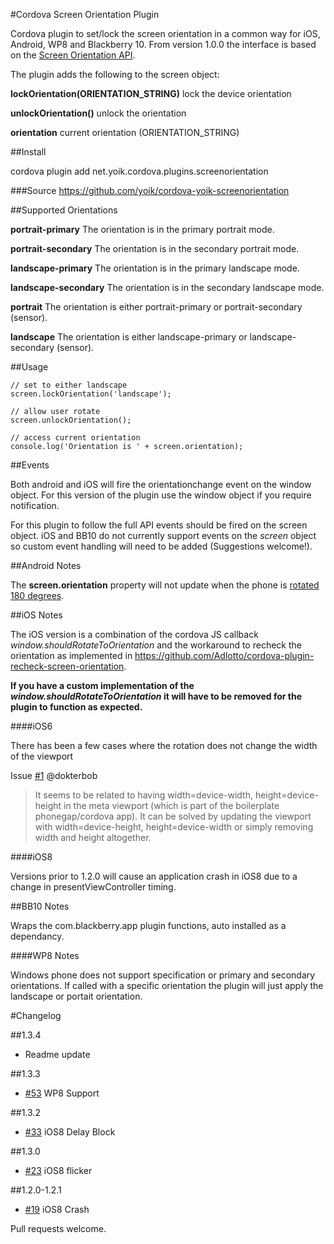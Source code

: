 #Cordova Screen Orientation Plugin

Cordova plugin to set/lock the screen orientation in a common way for iOS, Android, WP8 and Blackberry 10.  From version 1.0.0 the interface is based on the [Screen Orientation API](http://www.w3.org/TR/screen-orientation/).

The plugin adds the following to the screen object:

__lockOrientation(ORIENTATION_STRING)__
lock the device orientation

__unlockOrientation()__
unlock the orientation

__orientation__
current orientation (ORIENTATION_STRING)

##Install

cordova plugin add net.yoik.cordova.plugins.screenorientation

###Source
https://github.com/yoik/cordova-yoik-screenorientation


##Supported Orientations

__portrait-primary__
The orientation is in the primary portrait mode.

__portrait-secondary__
The orientation is in the secondary portrait mode.

__landscape-primary__
The orientation is in the primary landscape mode.

__landscape-secondary__
The orientation is in the secondary landscape mode.

__portrait__
The orientation is either portrait-primary or portrait-secondary (sensor).

__landscape__
The orientation is either landscape-primary or landscape-secondary (sensor).

##Usage

    // set to either landscape
    screen.lockOrientation('landscape');

    // allow user rotate
    screen.unlockOrientation();

    // access current orientation
    console.log('Orientation is ' + screen.orientation);

##Events

Both android and iOS will fire the orientationchange event on the window object.
For this version of the plugin use the window object if you require notification.


For this plugin to follow the full API events should be fired on the screen object.
iOS and BB10 do not currently support events on the _screen_ object so custom event
handling will need to be added (Suggestions welcome!).

##Android Notes

The __screen.orientation__ property will not update when the phone is [rotated 180 degrees](http://www.quirksmode.org/dom/events/orientationchange.html).

##iOS Notes

The iOS version is a combination of the cordova JS callback _window.shouldRotateToOrientation_ and the workaround to recheck the orientation as implemented in https://github.com/Adlotto/cordova-plugin-recheck-screen-orientation.

__If you have a custom implementation of the _window.shouldRotateToOrientation_ it will have to be removed for the plugin to function as expected.__

####iOS6

There has been a few cases where the rotation does not change the width of the viewport

Issue [#1](https://github.com/yoik/cordova-yoik-screenorientation/issues/1) @dokterbob

>It seems to be related to having width=device-width, height=device-height in the meta viewport (which is part of the boilerplate phonegap/cordova app). It can be solved by updating the viewport with width=device-height, height=device-width or simply removing width and height altogether.

####iOS8

Versions prior to 1.2.0 will cause an application crash in iOS8 due to a change in presentViewController timing.

##BB10 Notes

Wraps the com.blackberry.app plugin functions, auto installed as a dependancy.

####WP8 Notes

Windows phone does not support specification or primary and secondary orientations.  If called with a specific orientation the plugin will just apply the landscape or portait orientation.

#Changelog

##1.3.4
* Readme update

##1.3.3
* [#53](https://github.com/yoik/cordova-yoik-screenorientation/pull/53) WP8 Support

##1.3.2

* [#33](https://github.com/yoik/cordova-yoik-screenorientation/issues/33) iOS8 Delay Block

##1.3.0

* [#23](https://github.com/yoik/cordova-yoik-screenorientation/issues/23) iOS8 flicker

##1.2.0-1.2.1

* [#19](https://github.com/yoik/cordova-yoik-screenorientation/issues/19) iOS8 Crash



Pull requests welcome.
